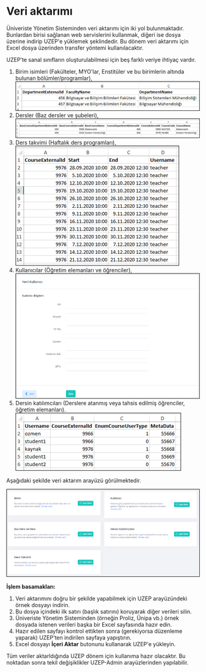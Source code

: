 # Veri aktarımı

Üniveriste Yönetim Sisteminden veri aktarımı için iki yol bulunmaktadır. Bunlardan birisi sağlanan web servislerini kullanmak, diğeri ise dosya üzerine indirip UZEP'e yüklemek şeklindedir. Bu dönem veri aktarımı için Excel dosya üzerinden transfer yöntemi kullanılacaktır. 

UZEP'te sanal sınıfların oluşturulabilmesi için beş farklı veriye ihtiyaç vardır.
1. Birim isimleri (Fakülteler, MYO'lar, Enstitüler ve bu birimlerin altında bulunan bölümler/programlar),
<br><img style="border:1px solid black" src="assets/images/birim.png"/> <br> 
2. Dersler (Baz dersler ve şubeleri),
<br><img style="border:1px solid black" src="assets/images/dersler.png"/> <br> 
3. Ders takvimi (Haftalık ders programları),
<br><img style="border:1px solid black" src="assets/images/hprog.png"/> <br> 
4. Kullanıcılar (Öğretim elemanları ve öğrenciler),
<br><img style="border:1px solid black" src="assets/images/kullanici.png"/> <br>
5. Dersin katılımcıları (Derslere atanmış veya tahsis edilmiş öğrenciler, öğretim elemanları).
<br><img style="border:1px solid black" src="assets/images/dersKullanici.png"/> <br>

Aşağıdaki şekilde veri aktarım arayüzü görülmektedir. <br>

<img style="border:1px solid black" src="assets/images/veriAktarim.png"/> <br>  

**İşlem basamakları:**
1. Veri aktarımını doğru bir şekilde yapabilmek için UZEP arayüzündeki örnek dosyayı indirin.
2. Bu dosya içindeki ilk satırı (başlık satırını) koruyarak diğer verileri silin.
3. Üniveriste Yönetim Sisteminden (örneğin Proliz, Ünipa vb.) örnek dosyada istenen verileri başka bir Excel sayfasında hazır edin.
4. Hazır edilen sayfayı kontrol ettikten sonra (gerekiyorsa düzenleme yaparak) UZEP'ten indirilen sayfaya yapıştırın.
5. Excel dosyayı **İçeri Aktar** butonunu kullanarak UZEP'e yükleyin.

Tüm veriler aktarldığında UZEP dönem için kullanıma hazır olacaktır. Bu noktadan sonra tekil değişiklikler UZEP-Admin arayüzlerinden yapılabilir.